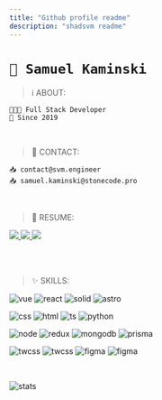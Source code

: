 ```yaml
---
title: "Github profile readme"
description: "shadsvm readme"
---
```


# `👋 Samuel Kaminski`

> ℹ️ ABOUT:

```
🧑🏻‍💻 Full Stack Developer
📆 Since 2019
```

<br />

> 🤙 CONTACT:

```
📥 contact@svm.engineer
📥 samuel.kaminski@stonecode.pro
```

<br/>

> 📄 RESUME:

<a href="https://svm.codes">
  <img src="https://github-readme-stats.vercel.app/api/pin/?username=shadsvm&repo=resume&theme=transparent" />
</a>

<a href="https://svm.codes">
  <img src="https://img.shields.io/website?url=https%3A%2F%2Fsvm.codes&up_color=white&down_color=%23e58&style=for-the-badge&logo=polestar&logoColor=white&label=svm.codes&labelColor=black&link=https%3A%2F%2Fsvm.codes" />
</a>
<a href="https://svm.engineer">
  <img src="https://img.shields.io/website?url=https%3A%2F%2Fsvm.engineer&up_color=white&down_color=%23e58&style=for-the-badge&logo=polestar&logoColor=white&label=svm.engineer&labelColor=black&link=https%3A%2F%2Fsvm.engineer%2F" />
</a>

<br/><br/>

> ✨ SKILLS:

<div>

![vue](https://img.shields.io/badge/Vue-000?style=for-the-badge&logo=vue.js&logoColor=4FC08D)
![react](https://img.shields.io/badge/React-000?style=for-the-badge&logo=react&logoColor=61DAFB)
![solid](https://img.shields.io/badge/Solid-000?style=for-the-badge&logo=solid&logoColor=61DAFB)
![astro](https://img.shields.io/badge/Astro-000?style=for-the-badge&logo=astro&logoColor=61DAFB)

![css](https://img.shields.io/badge/CSS-000?style=for-the-badge&logo=css3&logoColor=white)
![html](https://img.shields.io/badge/HTML-000?style=for-the-badge&logo=html5&logoColor=white)
![ts](https://img.shields.io/badge/TypeScript-000?style=for-the-badge&logo=typescript&logoColor=white)
![python](https://img.shields.io/badge/Python-000?style=for-the-badge&logo=python&logoColor=white)

![node](https://img.shields.io/badge/Node-000?style=for-the-badge&logo=node.js&logoColor=white)
![redux](https://img.shields.io/badge/Redux-000?style=for-the-badge&logo=redux&logoColor=white)
![mongodb](https://img.shields.io/badge/MongoDB-000?style=for-the-badge&logo=mongodb&logoColor=white)
![prisma](https://img.shields.io/badge/Prisma-000?style=for-the-badge&logo=Prisma&logoColor=white)

![twcss](https://img.shields.io/badge/Tailwind-000?style=for-the-badge&logo=tailwind-css&logoColor=white)
![twcss](https://img.shields.io/badge/SASS-000?style=for-the-badge&logo=sass&logoColor=white)
![figma](https://img.shields.io/badge/Figma-000?style=for-the-badge&logo=figma&logoColor=white)
![figma](https://img.shields.io/badge/fish-000?style=for-the-badge&logo=macos&logoColor=white)

<br />

![stats](https://github-readme-stats.vercel.app/api/top-langs/?username=shadsvm&layout=compact&theme=transparent)

</div>
